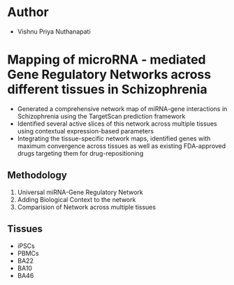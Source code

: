 # Author
- Vishnu Priya Nuthanapati

# Mapping of microRNA - mediated Gene Regulatory Networks across different tissues  in Schizophrenia

- Generated a comprehensive network map of miRNA-gene interactions in Schizophrenia using the TargetScan prediction framework
- Identified several active slices of this network across multiple tissues using contextual expression-based parameters
- Integrating the tissue-specific network maps, identified genes with maximum convergence across tissues as well as existing FDA-approved drugs targeting them for drug-repositioning

## Methodology

1. Universal miRNA-Gene Regulatory Network
2. Adding Biological Context to the network
3. Comparision of Network across multiple tissues

## Tissues

- iPSCs
- PBMCs
- BA22
- BA10
- BA46
  

